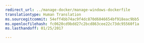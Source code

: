```yaml
---
redirect_url: ../manage-docker/manage-windows-dockerfile
translationtype: Human Translation
ms.sourcegitcommit: 54eff4bb74ac9f4dc870d6046654bf918eac9bb5
ms.openlocfilehash: fc0620cd9bdd27c2bcd863cee22c73dc95560f1a
ms.lasthandoff: 01/25/2017

---
```

